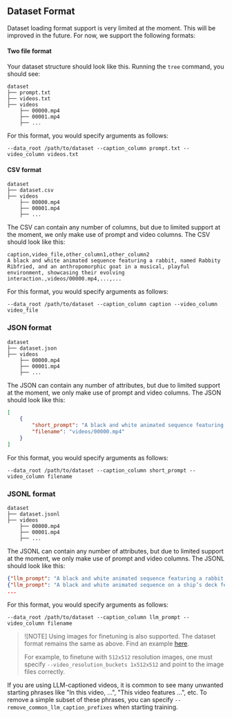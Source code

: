 ## Dataset Format

Dataset loading format support is very limited at the moment. This will be improved in the future. For now, we support the following formats:

#### Two file format

Your dataset structure should look like this. Running the `tree` command, you should see:

```
dataset
├── prompt.txt
├── videos.txt
├── videos
    ├── 00000.mp4
    ├── 00001.mp4
    ├── ...
```

For this format, you would specify arguments as follows:

```
--data_root /path/to/dataset --caption_column prompt.txt --video_column videos.txt
```

#### CSV format

```
dataset
├── dataset.csv
├── videos
    ├── 00000.mp4
    ├── 00001.mp4
    ├── ...
```

The CSV can contain any number of columns, but due to limited support at the moment, we only make use of prompt and video columns. The CSV should look like this:

```
caption,video_file,other_column1,other_column2
A black and white animated sequence featuring a rabbit, named Rabbity Ribfried, and an anthropomorphic goat in a musical, playful environment, showcasing their evolving interaction.,videos/00000.mp4,...,...
```

For this format, you would specify arguments as follows:

```
--data_root /path/to/dataset --caption_column caption --video_column video_file
```

### JSON format

```
dataset
├── dataset.json
├── videos
    ├── 00000.mp4
    ├── 00001.mp4
    ├── ...
```

The JSON can contain any number of attributes, but due to limited support at the moment, we only make use of prompt and video columns. The JSON should look like this:

```json
[
    {
        "short_prompt": "A black and white animated sequence featuring a rabbit, named Rabbity Ribfried, and an anthropomorphic goat in a musical, playful environment, showcasing their evolving interaction.",
        "filename": "videos/00000.mp4"
    }
]
```

For this format, you would specify arguments as follows:

```
--data_root /path/to/dataset --caption_column short_prompt --video_column filename
```

### JSONL format

```
dataset
├── dataset.jsonl
├── videos
    ├── 00000.mp4
    ├── 00001.mp4
    ├── ...
```

The JSONL can contain any number of attributes, but due to limited support at the moment, we only make use of prompt and video columns. The JSONL should look like this:

```json
{"llm_prompt": "A black and white animated sequence featuring a rabbit, named Rabbity Ribfried, and an anthropomorphic goat in a musical, playful environment, showcasing their evolving interaction.", "filename": "videos/00000.mp4"}
{"llm_prompt": "A black and white animated sequence on a ship’s deck features a bulldog character, named Bully Bulldoger, showcasing exaggerated facial expressions and body language.", "filename": "videos/00001.mp4"}
...
```

For this format, you would specify arguments as follows:

```
--data_root /path/to/dataset --caption_column llm_prompt --video_column filename
```

> ![NOTE]
> Using images for finetuning is also supported. The dataset format remains the same as above. Find an example [here](https://huggingface.co/datasets/a-r-r-o-w/flux-retrostyle-dataset-mini).
>
> For example, to finetune with `512x512` resolution images, one must specify `--video_resolution_buckets 1x512x512` and point to the image files correctly.

If you are using LLM-captioned videos, it is common to see many unwanted starting phrases like "In this video, ...", "This video features ...", etc. To remove a simple subset of these phrases, you can specify `--remove_common_llm_caption_prefixes` when starting training.
